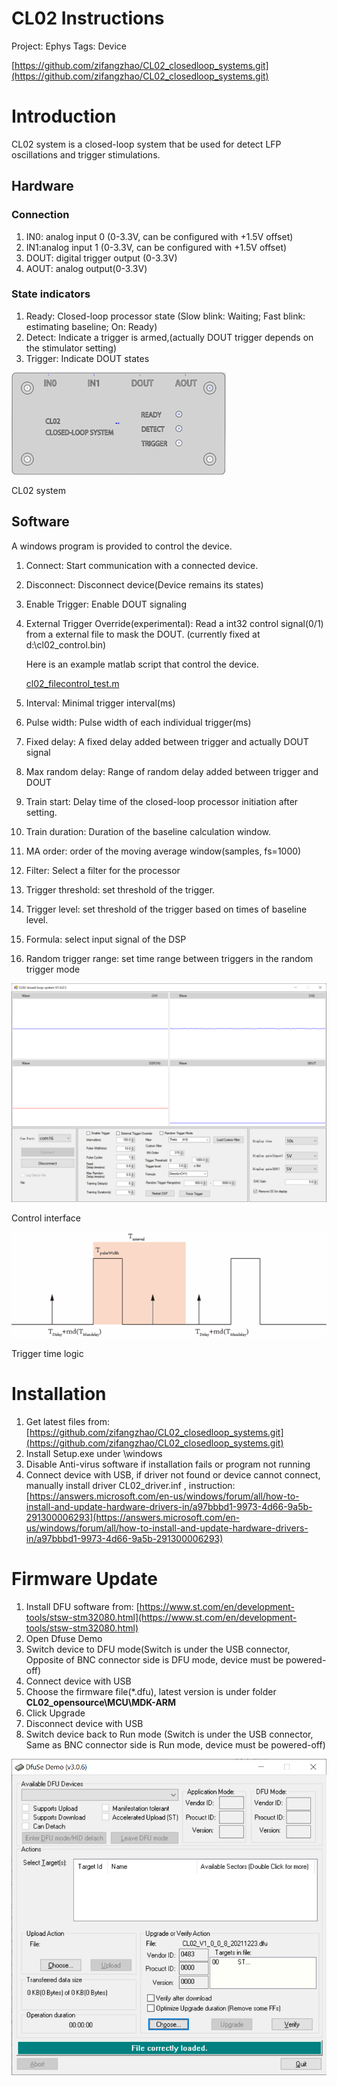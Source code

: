 # CL02 Instructions

Project: Ephys
Tags: Device

[https://github.com/zifangzhao/CL02_closedloop_systems.git](https://github.com/zifangzhao/CL02_closedloop_systems.git)

# Introduction

CL02 system is a closed-loop system that be used for detect LFP oscillations and trigger stimulations.

## Hardware

### Connection

1. IN0: analog input 0 (0-3.3V, can be configured with +1.5V offset)
2. IN1:analog input 1 (0-3.3V, can be configured with +1.5V offset)
3. DOUT: digital trigger output (0-3.3V)
4. AOUT: analog output(0-3.3V)

### State indicators

1. Ready: Closed-loop processor state (Slow blink: Waiting; Fast blink: estimating baseline; On: Ready)
2. Detect: Indicate a trigger is armed,(actually DOUT trigger depends on the stimulator setting)
3. Trigger: Indicate DOUT states

![CL02 system ](CL02%20Instructions%2031aee3053eb14f1c8ba4a66c70837c62/Untitled.png)

CL02 system 

## Software

A windows program is provided to control the device.

1. Connect: Start communication with a connected device.
2. Disconnect: Disconnect device(Device remains its states)
3. Enable Trigger: Enable DOUT signaling
4. External Trigger Override(experimental): Read a int32 control signal(0/1) from a external file to mask the DOUT. (currently fixed at d:\cl02_control.bin)
    
    Here is an example matlab script that control the device.
    
    [cl02_filecontrol_test.m](CL02%20Instructions%2031aee3053eb14f1c8ba4a66c70837c62/cl02_filecontrol_test.m)
    
5. Interval: Minimal trigger interval(ms)
6. Pulse width: Pulse width of each individual trigger(ms)
7. Fixed delay: A fixed delay added between trigger and actually DOUT signal
8. Max random delay: Range of random delay added between trigger and DOUT
9. Train start: Delay time of the closed-loop processor initiation after setting.
10. Train duration: Duration of the baseline calculation window.
11. MA order: order of the moving average window(samples, fs=1000)
12. Filter: Select a filter for the processor
13. Trigger threshold: set threshold of the trigger.
14. Trigger level: set threshold of the trigger based on times of baseline level.
15. Formula: select input signal of the DSP
16. Random trigger range: set time range between triggers in the random trigger mode

![Control interface](CL02%20Instructions%2031aee3053eb14f1c8ba4a66c70837c62/Untitled%201.png)

Control interface

![Trigger time logic](CL02%20Instructions%2031aee3053eb14f1c8ba4a66c70837c62/Untitled%202.png)

Trigger time logic

# Installation

1. Get latest files from: [https://github.com/zifangzhao/CL02_closedloop_systems.git](https://github.com/zifangzhao/CL02_closedloop_systems.git)
2. Install Setup.exe under \windows 
3. Disable Anti-virus software if installation fails or program not running
4. Connect device with USB, if driver not found or device cannot connect, manually install driver CL02_driver.inf , instruction: [https://answers.microsoft.com/en-us/windows/forum/all/how-to-install-and-update-hardware-drivers-in/a97bbbd1-9973-4d66-9a5b-291300006293](https://answers.microsoft.com/en-us/windows/forum/all/how-to-install-and-update-hardware-drivers-in/a97bbbd1-9973-4d66-9a5b-291300006293)

# Firmware Update

1. Install DFU software from:  [https://www.st.com/en/development-tools/stsw-stm32080.html](https://www.st.com/en/development-tools/stsw-stm32080.html)
2. Open Dfuse Demo
3. Switch device to DFU mode(Switch is under the USB connector, Opposite of BNC connector side is DFU mode, device must be powered-off)
4. Connect device with USB
5. Choose the firmware file(*.dfu), latest version is under folder **CL02_opensource\MCU\MDK-ARM**
6. Click Upgrade
7. Disconnect device with USB
8. Switch device back to Run mode  (Switch is under the USB connector, Same as BNC connector side is Run mode, device must be powered-off)

![Untitled](CL02%20Instructions%2031aee3053eb14f1c8ba4a66c70837c62/Untitled%203.png)